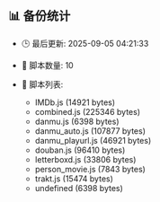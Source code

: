 ## 📊 备份统计

- 🕒 最后更新: 2025-09-05 04:21:33
- 📁 脚本数量: 10
- 📄 脚本列表:

  - IMDb.js (14921 bytes)
  - combined.js (225346 bytes)
  - danmu.js (6398 bytes)
  - danmu_auto.js (107877 bytes)
  - danmu_playurl.js (46921 bytes)
  - douban.js (96410 bytes)
  - letterboxd.js (33806 bytes)
  - person_movie.js (7843 bytes)
  - trakt.js (15474 bytes)
  - undefined (6398 bytes)
